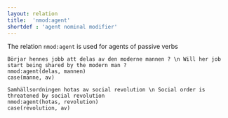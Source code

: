 ```yaml
---
layout: relation
title:  'nmod:agent'
shortdef : 'agent nominal modifier'
---
```


The relation `nmod:agent` is used for agents of passive verbs
 
 ~~~ sdparse
 Börjar hennes jobb att delas av den moderne mannen ? \n Will her job start being shared by the modern man ?
 nmod:agent(delas, mannen)
 case(manne, av)
 ~~~
 
 ~~~ sdparse
 Samhällsordningen hotas av social revolution \n Social order is threatened by social revolution
 nmod:agent(hotas, revolution)
 case(revolution, av)
 ~~~
<!-- Interlanguage links updated Čt lis 12 09:43:31 CET 2020 -->
